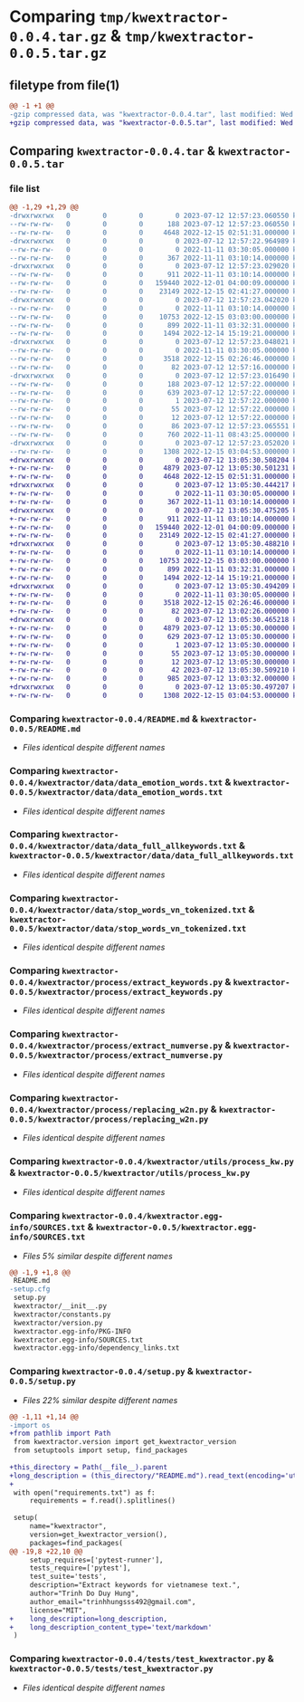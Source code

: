 # Comparing `tmp/kwextractor-0.0.4.tar.gz` & `tmp/kwextractor-0.0.5.tar.gz`

## filetype from file(1)

```diff
@@ -1 +1 @@
-gzip compressed data, was "kwextractor-0.0.4.tar", last modified: Wed Jul 12 12:57:23 2023, max compression
+gzip compressed data, was "kwextractor-0.0.5.tar", last modified: Wed Jul 12 13:05:30 2023, max compression
```

## Comparing `kwextractor-0.0.4.tar` & `kwextractor-0.0.5.tar`

### file list

```diff
@@ -1,29 +1,29 @@
-drwxrwxrwx   0        0        0        0 2023-07-12 12:57:23.060550 kwextractor-0.0.4/
--rw-rw-rw-   0        0        0      188 2023-07-12 12:57:23.060550 kwextractor-0.0.4/PKG-INFO
--rw-rw-rw-   0        0        0     4648 2022-12-15 02:51:31.000000 kwextractor-0.0.4/README.md
-drwxrwxrwx   0        0        0        0 2023-07-12 12:57:22.964989 kwextractor-0.0.4/kwextractor/
--rw-rw-rw-   0        0        0        0 2022-11-11 03:30:05.000000 kwextractor-0.0.4/kwextractor/__init__.py
--rw-rw-rw-   0        0        0      367 2022-11-11 03:10:14.000000 kwextractor-0.0.4/kwextractor/constants.py
-drwxrwxrwx   0        0        0        0 2023-07-12 12:57:23.029020 kwextractor-0.0.4/kwextractor/data/
--rw-rw-rw-   0        0        0      911 2022-11-11 03:10:14.000000 kwextractor-0.0.4/kwextractor/data/data_emotion_words.txt
--rw-rw-rw-   0        0        0   159440 2022-12-01 04:00:09.000000 kwextractor-0.0.4/kwextractor/data/data_full_allkeywords.txt
--rw-rw-rw-   0        0        0    23149 2022-12-15 02:41:27.000000 kwextractor-0.0.4/kwextractor/data/stop_words_vn_tokenized.txt
-drwxrwxrwx   0        0        0        0 2023-07-12 12:57:23.042020 kwextractor-0.0.4/kwextractor/process/
--rw-rw-rw-   0        0        0        0 2022-11-11 03:10:14.000000 kwextractor-0.0.4/kwextractor/process/__init__.py
--rw-rw-rw-   0        0        0    10753 2022-12-15 03:03:00.000000 kwextractor-0.0.4/kwextractor/process/extract_keywords.py
--rw-rw-rw-   0        0        0      899 2022-11-11 03:32:31.000000 kwextractor-0.0.4/kwextractor/process/extract_numverse.py
--rw-rw-rw-   0        0        0     1494 2022-12-14 15:19:21.000000 kwextractor-0.0.4/kwextractor/process/replacing_w2n.py
-drwxrwxrwx   0        0        0        0 2023-07-12 12:57:23.048021 kwextractor-0.0.4/kwextractor/utils/
--rw-rw-rw-   0        0        0        0 2022-11-11 03:30:05.000000 kwextractor-0.0.4/kwextractor/utils/__init__.py
--rw-rw-rw-   0        0        0     3518 2022-12-15 02:26:46.000000 kwextractor-0.0.4/kwextractor/utils/process_kw.py
--rw-rw-rw-   0        0        0       82 2023-07-12 12:57:16.000000 kwextractor-0.0.4/kwextractor/version.py
-drwxrwxrwx   0        0        0        0 2023-07-12 12:57:23.016490 kwextractor-0.0.4/kwextractor.egg-info/
--rw-rw-rw-   0        0        0      188 2023-07-12 12:57:22.000000 kwextractor-0.0.4/kwextractor.egg-info/PKG-INFO
--rw-rw-rw-   0        0        0      639 2023-07-12 12:57:22.000000 kwextractor-0.0.4/kwextractor.egg-info/SOURCES.txt
--rw-rw-rw-   0        0        0        1 2023-07-12 12:57:22.000000 kwextractor-0.0.4/kwextractor.egg-info/dependency_links.txt
--rw-rw-rw-   0        0        0       55 2023-07-12 12:57:22.000000 kwextractor-0.0.4/kwextractor.egg-info/requires.txt
--rw-rw-rw-   0        0        0       12 2023-07-12 12:57:22.000000 kwextractor-0.0.4/kwextractor.egg-info/top_level.txt
--rw-rw-rw-   0        0        0       86 2023-07-12 12:57:23.065551 kwextractor-0.0.4/setup.cfg
--rw-rw-rw-   0        0        0      760 2022-11-11 08:43:25.000000 kwextractor-0.0.4/setup.py
-drwxrwxrwx   0        0        0        0 2023-07-12 12:57:23.052020 kwextractor-0.0.4/tests/
--rw-rw-rw-   0        0        0     1308 2022-12-15 03:04:53.000000 kwextractor-0.0.4/tests/test_kwextractor.py
+drwxrwxrwx   0        0        0        0 2023-07-12 13:05:30.508204 kwextractor-0.0.5/
+-rw-rw-rw-   0        0        0     4879 2023-07-12 13:05:30.501231 kwextractor-0.0.5/PKG-INFO
+-rw-rw-rw-   0        0        0     4648 2022-12-15 02:51:31.000000 kwextractor-0.0.5/README.md
+drwxrwxrwx   0        0        0        0 2023-07-12 13:05:30.444217 kwextractor-0.0.5/kwextractor/
+-rw-rw-rw-   0        0        0        0 2022-11-11 03:30:05.000000 kwextractor-0.0.5/kwextractor/__init__.py
+-rw-rw-rw-   0        0        0      367 2022-11-11 03:10:14.000000 kwextractor-0.0.5/kwextractor/constants.py
+drwxrwxrwx   0        0        0        0 2023-07-12 13:05:30.475205 kwextractor-0.0.5/kwextractor/data/
+-rw-rw-rw-   0        0        0      911 2022-11-11 03:10:14.000000 kwextractor-0.0.5/kwextractor/data/data_emotion_words.txt
+-rw-rw-rw-   0        0        0   159440 2022-12-01 04:00:09.000000 kwextractor-0.0.5/kwextractor/data/data_full_allkeywords.txt
+-rw-rw-rw-   0        0        0    23149 2022-12-15 02:41:27.000000 kwextractor-0.0.5/kwextractor/data/stop_words_vn_tokenized.txt
+drwxrwxrwx   0        0        0        0 2023-07-12 13:05:30.488210 kwextractor-0.0.5/kwextractor/process/
+-rw-rw-rw-   0        0        0        0 2022-11-11 03:10:14.000000 kwextractor-0.0.5/kwextractor/process/__init__.py
+-rw-rw-rw-   0        0        0    10753 2022-12-15 03:03:00.000000 kwextractor-0.0.5/kwextractor/process/extract_keywords.py
+-rw-rw-rw-   0        0        0      899 2022-11-11 03:32:31.000000 kwextractor-0.0.5/kwextractor/process/extract_numverse.py
+-rw-rw-rw-   0        0        0     1494 2022-12-14 15:19:21.000000 kwextractor-0.0.5/kwextractor/process/replacing_w2n.py
+drwxrwxrwx   0        0        0        0 2023-07-12 13:05:30.494209 kwextractor-0.0.5/kwextractor/utils/
+-rw-rw-rw-   0        0        0        0 2022-11-11 03:30:05.000000 kwextractor-0.0.5/kwextractor/utils/__init__.py
+-rw-rw-rw-   0        0        0     3518 2022-12-15 02:26:46.000000 kwextractor-0.0.5/kwextractor/utils/process_kw.py
+-rw-rw-rw-   0        0        0       82 2023-07-12 13:02:26.000000 kwextractor-0.0.5/kwextractor/version.py
+drwxrwxrwx   0        0        0        0 2023-07-12 13:05:30.465218 kwextractor-0.0.5/kwextractor.egg-info/
+-rw-rw-rw-   0        0        0     4879 2023-07-12 13:05:30.000000 kwextractor-0.0.5/kwextractor.egg-info/PKG-INFO
+-rw-rw-rw-   0        0        0      629 2023-07-12 13:05:30.000000 kwextractor-0.0.5/kwextractor.egg-info/SOURCES.txt
+-rw-rw-rw-   0        0        0        1 2023-07-12 13:05:30.000000 kwextractor-0.0.5/kwextractor.egg-info/dependency_links.txt
+-rw-rw-rw-   0        0        0       55 2023-07-12 13:05:30.000000 kwextractor-0.0.5/kwextractor.egg-info/requires.txt
+-rw-rw-rw-   0        0        0       12 2023-07-12 13:05:30.000000 kwextractor-0.0.5/kwextractor.egg-info/top_level.txt
+-rw-rw-rw-   0        0        0       42 2023-07-12 13:05:30.509210 kwextractor-0.0.5/setup.cfg
+-rw-rw-rw-   0        0        0      985 2023-07-12 13:03:32.000000 kwextractor-0.0.5/setup.py
+drwxrwxrwx   0        0        0        0 2023-07-12 13:05:30.497207 kwextractor-0.0.5/tests/
+-rw-rw-rw-   0        0        0     1308 2022-12-15 03:04:53.000000 kwextractor-0.0.5/tests/test_kwextractor.py
```

### Comparing `kwextractor-0.0.4/README.md` & `kwextractor-0.0.5/README.md`

 * *Files identical despite different names*

### Comparing `kwextractor-0.0.4/kwextractor/data/data_emotion_words.txt` & `kwextractor-0.0.5/kwextractor/data/data_emotion_words.txt`

 * *Files identical despite different names*

### Comparing `kwextractor-0.0.4/kwextractor/data/data_full_allkeywords.txt` & `kwextractor-0.0.5/kwextractor/data/data_full_allkeywords.txt`

 * *Files identical despite different names*

### Comparing `kwextractor-0.0.4/kwextractor/data/stop_words_vn_tokenized.txt` & `kwextractor-0.0.5/kwextractor/data/stop_words_vn_tokenized.txt`

 * *Files identical despite different names*

### Comparing `kwextractor-0.0.4/kwextractor/process/extract_keywords.py` & `kwextractor-0.0.5/kwextractor/process/extract_keywords.py`

 * *Files identical despite different names*

### Comparing `kwextractor-0.0.4/kwextractor/process/extract_numverse.py` & `kwextractor-0.0.5/kwextractor/process/extract_numverse.py`

 * *Files identical despite different names*

### Comparing `kwextractor-0.0.4/kwextractor/process/replacing_w2n.py` & `kwextractor-0.0.5/kwextractor/process/replacing_w2n.py`

 * *Files identical despite different names*

### Comparing `kwextractor-0.0.4/kwextractor/utils/process_kw.py` & `kwextractor-0.0.5/kwextractor/utils/process_kw.py`

 * *Files identical despite different names*

### Comparing `kwextractor-0.0.4/kwextractor.egg-info/SOURCES.txt` & `kwextractor-0.0.5/kwextractor.egg-info/SOURCES.txt`

 * *Files 5% similar despite different names*

```diff
@@ -1,9 +1,8 @@
 README.md
-setup.cfg
 setup.py
 kwextractor/__init__.py
 kwextractor/constants.py
 kwextractor/version.py
 kwextractor.egg-info/PKG-INFO
 kwextractor.egg-info/SOURCES.txt
 kwextractor.egg-info/dependency_links.txt
```

### Comparing `kwextractor-0.0.4/setup.py` & `kwextractor-0.0.5/setup.py`

 * *Files 22% similar despite different names*

```diff
@@ -1,11 +1,14 @@
-import os
+from pathlib import Path
 from kwextractor.version import get_kwextractor_version
 from setuptools import setup, find_packages
 
+this_directory = Path(__file__).parent
+long_description = (this_directory/"README.md").read_text(encoding='utf-8')
+
 with open("requirements.txt") as f:
     requirements = f.read().splitlines()
 
 setup(
     name="kwextractor",
     version=get_kwextractor_version(),
     packages=find_packages(
@@ -19,8 +22,10 @@
     setup_requires=['pytest-runner'],
     tests_require=['pytest'],
     test_suite='tests',
     description="Extract keywords for vietnamese text.",
     author="Trinh Do Duy Hung",
     author_email="trinhhungsss492@gmail.com",
     license="MIT",
+    long_description=long_description,
+    long_description_content_type='text/markdown'
 )
```

### Comparing `kwextractor-0.0.4/tests/test_kwextractor.py` & `kwextractor-0.0.5/tests/test_kwextractor.py`

 * *Files identical despite different names*

